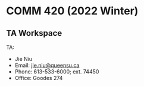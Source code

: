 #  COMM 420 (2022 Winter)

## TA Workspace 

TA:
- Jie Niu
- Email: [jie.niu@queensu.ca](mailto:jie.niu@queensu.ca)
- Phone: 613-533-6000; ext. 74450
- Office: Goodes 274
